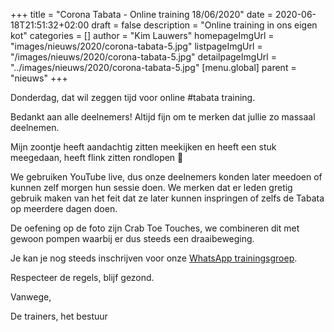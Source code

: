 +++
title = "Corona Tabata - Online training 18/06/2020"
date = 2020-06-18T21:51:32+02:00
draft = false
description = "Online training in ons eigen kot"
categories = []
author = "Kim Lauwers"
homepageImgUrl = "images/nieuws/2020/corona-tabata-5.jpg"
listpageImgUrl = "/images/nieuws/2020/corona-tabata-5.jpg"
detailpageImgUrl = "../images/nieuws/2020/corona-tabata-5.jpg"
[menu.global]
    parent = "nieuws"
+++

Donderdag, dat wil zeggen tijd voor online #tabata training.

Bedankt aan alle deelnemers! 
Altijd fijn om te merken dat jullie zo massaal deelnemen.

Mijn zoontje heeft aandachtig zitten meekijken en heeft een stuk meegedaan, heeft flink zitten rondlopen 🙂

We gebruiken YouTube live, dus onze deelnemers konden later meedoen of kunnen zelf morgen hun sessie doen. We merken dat er leden gretig gebruik maken van het feit dat ze later kunnen inspringen of zelfs de Tabata op meerdere dagen doen.

De oefening op de foto zijn Crab Toe Touches, we combineren dit met gewoon pompen waarbij er dus steeds een draaibeweging.

Je kan je nog steeds inschrijven voor onze [WhatsApp trainingsgroep](https://www.invictokeerbergen.be/nieuws/2020/04/16/corona-april---geen-training/).


Respecteer de regels, blijf gezond.


Vanwege,

De trainers, het bestuur